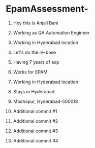 # EpamAssessment-

1. Hey this is Anjali Bani

2. Working as QA Automation Engineer

3. Working in Hyderabad location

8. Let's do the re-base

3. Having 7 years of exp

4. Works for EPAM

5. Working in Hyderabad location

6. Stays in Hyderabad

7. Madhapur, Hyderabad-500018

8. Additional commit #1

9. Additional commit #2

9. Additional commit #3

10. Additional commit #4
